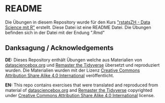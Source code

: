 # README

Die Übungen in diesem Repository wurde für den Kurs ["rstatsZH - Data Science mit R"](https://rstatszh.github.io/website/?utm_source=README&utm_medium=GitHub) erstellt. Diese Datei ist eine README Datei. Die Übungen befinden sich in der Datei mit der Endung ".Rmd"

## Danksagung / Acknowledgements

**DE:** Dieses Repository enthält Übungen welche aus Materialien von
[datasciencebox.org](https://datasciencebox.org/) und [Remaster the Tidyverse](https://github.com/rstudio-education/remaster-the-tidyverse) übersetzt und reproduziert wurden. Die Materialien wurden mit der Lizenz [Creative Commons Attribution Share Alike 4.0 International](https://creativecommons.org/licenses/by-sa/4.0/) veröffentlicht.

**EN:** This repo contains exercises that were translated and reproduced from material of [datasciencebox.org](https://datasciencebox.org/) and [Remaster the Tidyverse](https://github.com/rstudio-education/remaster-the-tidyverse) copyrighted under [Creative Commons Attribution Share Alike 4.0 International](https://creativecommons.org/licenses/by-sa/4.0/) license.


